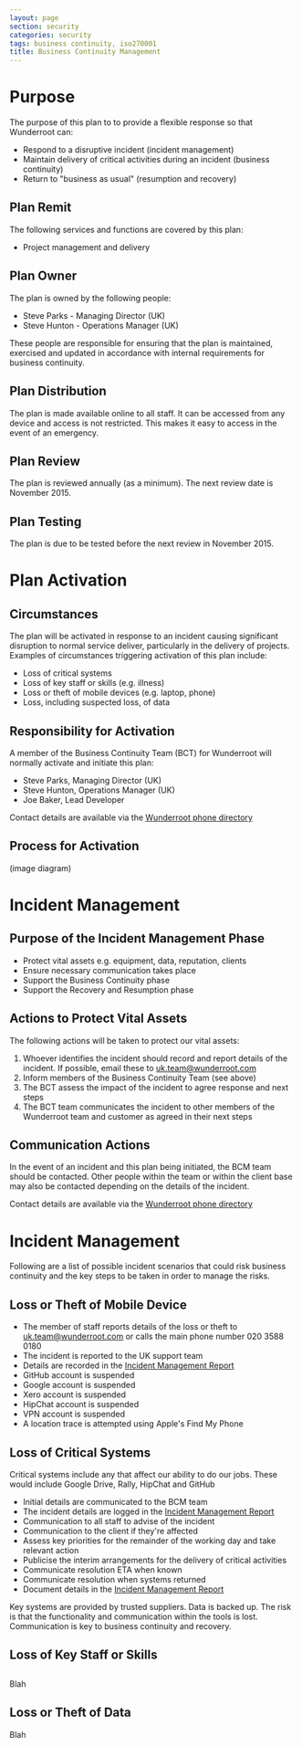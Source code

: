 ```yaml
---
layout: page
section: security
categories: security
tags: business continuity, iso270001
title: Business Continuity Management
---
```


# Purpose

The purpose of this plan to to provide a flexible response so that Wunderroot can:

* Respond to a disruptive incident (incident management)
* Maintain delivery of critical activities during an incident (business continuity)
* Return to "business as usual" (resumption and recovery)

## Plan Remit

The following services and functions are covered by this plan:

* Project management and delivery

## Plan Owner

The plan is owned by the following people:

* Steve Parks - Managing Director (UK)
* Steve Hunton - Operations Manager (UK)

These people are responsible for ensuring that the plan is maintained, exercised and updated in accordance with internal requirements for business continuity.

## Plan Distribution

The plan is made available online to all staff. It can be accessed from any device and access is not restricted. This makes it easy to access in the event of an emergency.

## Plan Review

The plan is reviewed annually (as a minimum). The next review date is November 2015.

## Plan Testing

The plan is due to be tested before the next review in November 2015.

# Plan Activation

## Circumstances

The plan will be activated in response to an incident causing significant disruption to normal service deliver, particularly in the delivery of projects. Examples of circumstances triggering activation of this plan include:

* Loss of critical systems
* Loss of key staff or skills (e.g. illness)
* Loss or theft of mobile devices (e.g. laptop, phone)
* Loss, including suspected loss, of data

## Responsibility for Activation

A member of the Business Continuity Team (BCT) for Wunderroot will normally activate and initiate this plan:

* Steve Parks, Managing Director (UK)
* Steve Hunton, Operations Manager (UK)
* Joe Baker, Lead Developer

Contact details are available via the [Wunderroot phone directory](/who/wr-phone-directory)

## Process for Activation

(image diagram)

# Incident Management

## Purpose of the Incident Management Phase

* Protect vital assets e.g. equipment, data, reputation, clients
* Ensure necessary communication takes place
* Support the Business Continuity phase
* Support the Recovery and Resumption phase

## Actions to Protect Vital Assets

The following actions will be taken to protect our vital assets:

1. Whoever identifies the incident should record and report details of the incident. If possible, email these to uk.team@wunderroot.com
2. Inform members of the Business Continuity Team (see above)
3. The BCT assess the impact of the incident to agree response and next steps
4. The BCT team communicates the incident to other members of the Wunderroot team and customer as agreed in their next steps

## Communication Actions

In the event of an incident and this plan being initiated, the BCM team should be contacted. Other people within the team or within the client base may also be contacted depending on the details of the incident.

Contact details are available via the [Wunderroot phone directory](/who/wr-phone-directory)

# Incident Management

Following are a list of possible incident scenarios that could risk business continuity and the key steps to be taken in order to manage the risks.

## Loss or Theft of Mobile Device

* The member of staff reports details of the loss or theft to uk.team@wunderroot.com or calls the main phone number 020 3588 0180
* The incident is reported to the UK support team
* Details are recorded in the [Incident Management Report](https://docs.google.com/a/wunderkraut.com/spreadsheets/d/1xbTkDvrQ3t_m5pQpa16fmkx4ZPXaDPBjq588rXNq2PQ/edit#gid=0)
* GitHub account is suspended
* Google account is suspended
* Xero account is suspended
* HipChat account is suspended
* VPN account is suspended
* A location trace is attempted using Apple's Find My Phone

## Loss of Critical Systems

Critical systems include any that affect our ability to do our jobs. These would include Google Drive, Rally, HipChat and GitHub

* Initial details are communicated to the BCM team
* The incident details are logged in the [Incident Management Report](https://docs.google.com/a/wunderkraut.com/spreadsheets/d/1xbTkDvrQ3t_m5pQpa16fmkx4ZPXaDPBjq588rXNq2PQ/edit#gid=0)
* Communication to all staff to advise of the incident
* Communication to the client if they're affected
* Assess key priorities for the remainder of the working day and take relevant action
* Publicise the interim arrangements for the delivery of critical activities
* Communicate resolution ETA when known
* Communicate resolution when systems returned
* Document details in the [Incident Management Report](https://docs.google.com/a/wunderkraut.com/spreadsheets/d/1xbTkDvrQ3t_m5pQpa16fmkx4ZPXaDPBjq588rXNq2PQ/edit#gid=0)

Key systems are provided by trusted suppliers. Data is backed up. The risk is that the functionality and communication within the tools is lost. Communication is key to business continuity and recovery.

## Loss of Key Staff or Skills

##

Blah

## Loss or Theft of Data

Blah